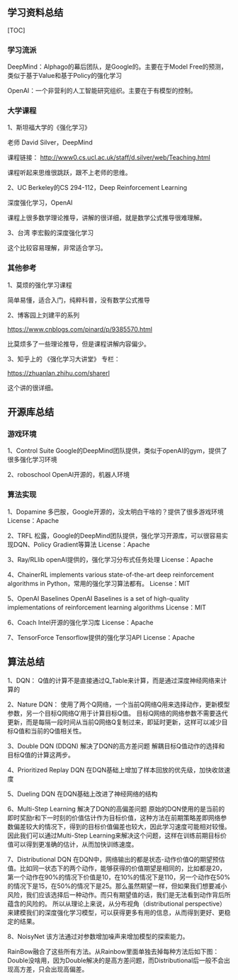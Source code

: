
##  学习资料总结

[TOC]

### 学习流派

DeepMind：Alphago的幕后团队，是Google的。主要在于Model Free的预测，类似于基于Value和基于Policy的强化学习

OpenAI：一个非营利的人工智能研究组织。主要在于有模型的控制。

###  大学课程

1、斯坦福大学的《强化学习》

老师 David Silver，DeepMind

课程链接：   <http://www0.cs.ucl.ac.uk/staff/d.silver/web/Teaching.html>

课程听起来思维很跳跃，跟不上老师的思维。

2、UC Berkeley的CS 294-112，Deep Reinforcement Learning

深度强化学习，OpenAI

课程上很多数学理论推导，讲解的很详细，就是数学公式推导很难理解。

3、台湾 李宏毅的深度强化学习

这个比较容易理解，非常适合学习。

###  其他参考

1、莫烦的强化学习课程

简单易懂，适合入门，纯粹科普，没有数学公式推导

2、博客园上刘建平的系列

<https://www.cnblogs.com/pinard/p/9385570.html>

比莫烦多了一些理论推导，但是课程讲解内容偏少。

3、知乎上的 《强化学习大讲堂》 专栏：

<https://zhuanlan.zhihu.com/sharerl>

这个讲的很详细。

## 开源库总结

###  游戏环境

1、Control Suite
Google的DeepMind团队提供，类似于openAI的gym，提供了很多强化学习环境

2、roboschool
OpenAI开源的，机器人环境

###   算法实现

1、Dopamine
多巴胺，Google开源的，没太明白干啥的？提供了很多游戏环境
License：Apache

2、TRFL
松露，Google的DeepMind团队提供，强化学习开源库，可以很容易实现DQN、Policy Gradient等算法
License：Apache

3、Ray/RLlib
openAI提供的，强化学习分布式任务处理
License：Apache

4、ChainerRL
implements various state-of-the-art deep reinforcement algorithms in Python，常用的强化学习算法都有。
License：MIT

5、OpenAI Baselines
OpenAI Baselines is a set of high-quality implementations of reinforcement learning algorithms
License：MIT

6、Coach
Intel开源的强化学习库
License：Apache

7、TensorForce
Tensorflow提供的强化学习API
License：Apache

##  算法总结

1、DQN：
Q值的计算不是直接通过Q_Table来计算，而是通过深度神经网络来计算的

2、Nature DQN：
使用了两个Q网络，一个当前Q网络Q用来选择动作，更新模型参数，另一个目标Q网络Q′用于计算目标Q值。
目标Q网络的网络参数不需要迭代更新，而是每隔一段时间从当前Q网络Q复制过来，即延时更新，这样可以减少目标Q值和当前的Q值相关性。

3、Double DQN (DDQN)
解决了DQN的高方差问题
解耦目标Q值动作的选择和目标Q值的计算这两步。

4、Prioritized Replay DQN
在DQN基础上增加了样本回放的优先级，加快收敛速度

5、Dueling DQN
在DQN基础上改进了神经网络的结构

6、Multi-Step Learning
解决了DQN的高偏差问题
原始的DQN使用的是当前的即时奖励r和下一时刻的价值估计作为目标价值，这种方法在前期策略差即网络参数偏差较大的情况下，得到的目标价值偏差也较大，因此学习速度可能相对较慢。因此我们可以通过Multi-Step Learning来解决这个问题，这样在训练前期目标价值可以得到更准确的估计，从而加快训练速度。

7、Distributional DQN
在DQN中，网络输出的都是状态-动作价值Q的期望预估值。比如同一状态下的两个动作，能够获得的价值期望是相同的，比如都是20，第一个动作在90%的情况下价值是10，在10%的情况下是110，另一个动作在50%的情况下是15，在50%的情况下是25。那么虽然期望一样，但如果我们想要减小风险，我们应该选择后一种动作。而只有期望值的话，我们是无法看到动作背后所蕴含的风险的。
所以从理论上来说，从分布视角（distributional perspective）来建模我们的深度强化学习模型，可以获得更多有用的信息，从而得到更好、更稳定的结果。

8、NoisyNet
该方法通过对参数增加噪声来增加模型的探索能力。

RainBow融合了这些所有方法。从Rainbow里面单独去掉每种方法后如下图：Double没啥用，因为Double解决的是高方差问题，而Distributional后一般不会出现高方差，只会出现高偏差。







